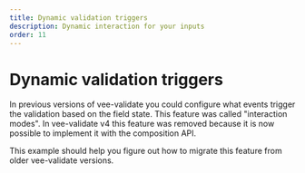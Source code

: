 ```yaml
---
title: Dynamic validation triggers
description: Dynamic interaction for your inputs
order: 11
---
```


# Dynamic validation triggers

In previous versions of vee-validate you could configure what events trigger the validation based on the field state. This feature was called "interaction modes". In vee-validate v4 this feature was removed because it is now possible to implement it with the composition API.

This example should help you figure out how to migrate this feature from older vee-validate versions.

<code-sandbox id="vee-validate-v4-dynamic-validation-triggers-1ippwt" title="Dynamic validation triggers"></code-sandbox>
